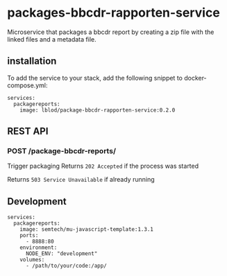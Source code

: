 # packages-bbcdr-rapporten-service
Microservice that packages a bbcdr report by creating a zip file with the linked files and a metadata file.

## installation
To add the service to your stack, add the following snippet to docker-compose.yml:

```
services:
  packagereports:
    image: lblod/package-bbcdr-rapporten-service:0.2.0
```

## REST API
### POST /package-bbcdr-reports/
Trigger packaging
Returns `202 Accepted` if the process was started

Returns `503 Service Unavailable` if already running

## Development

```
services:
  packagereports:
    image: semtech/mu-javascript-template:1.3.1
    ports:
      - 8888:80
    environment:
      NODE_ENV: "development"
    volumes:
      - /path/to/your/code:/app/
```

